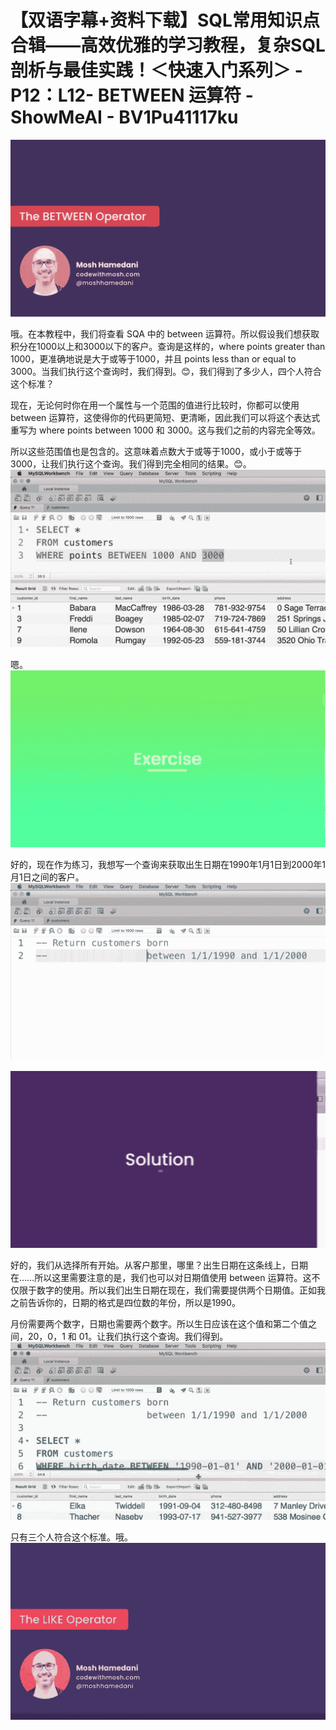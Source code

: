# 【双语字幕+资料下载】SQL常用知识点合辑——高效优雅的学习教程，复杂SQL剖析与最佳实践！＜快速入门系列＞ - P12：L12- BETWEEN 运算符 - ShowMeAI - BV1Pu41117ku

![](img/0fd125c9f59bc110486d7eb215bf21b1_0.png)

哦。在本教程中，我们将查看 SQA 中的 between 运算符。所以假设我们想获取积分在1000以上和3000以下的客户。查询是这样的，where points greater than 1000，更准确地说是大于或等于1000，并且 points less than or equal to 3000。当我们执行这个查询时，我们得到。😊，我们得到了多少人，四个人符合这个标准？

现在，无论何时你在用一个属性与一个范围的值进行比较时，你都可以使用 between 运算符，这使得你的代码更简短、更清晰，因此我们可以将这个表达式重写为 where points between 1000 和 3000。这与我们之前的内容完全等效。

所以这些范围值也是包含的。这意味着点数大于或等于1000，或小于或等于3000，让我们执行这个查询。我们得到完全相同的结果。😊。![](img/0fd125c9f59bc110486d7eb215bf21b1_2.png)

嗯。![](img/0fd125c9f59bc110486d7eb215bf21b1_4.png)

好的，现在作为练习，我想写一个查询来获取出生日期在1990年1月1日到2000年1月1日之间的客户。![](img/0fd125c9f59bc110486d7eb215bf21b1_6.png)

![](img/0fd125c9f59bc110486d7eb215bf21b1_7.png)

好的，我们从选择所有开始。从客户那里，哪里？出生日期在这条线上，日期在……所以这里需要注意的是，我们也可以对日期值使用 between 运算符。这不仅限于数字的使用。所以我们出生日期在现在，我们需要提供两个日期值。正如我之前告诉你的，日期的格式是四位数的年份，所以是1990。

月份需要两个数字，日期也需要两个数字。所以生日应该在这个值和第二个值之间，20，0，1 和 01。让我们执行这个查询。我们得到。![](img/0fd125c9f59bc110486d7eb215bf21b1_9.png)

只有三个人符合这个标准。哦。![](img/0fd125c9f59bc110486d7eb215bf21b1_11.png)
